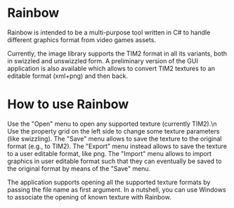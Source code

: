 Rainbow
=======

Rainbow is intended to be a multi-purpose tool written in C# to handle different graphics format from video games assets.

Currently, the image library supports the TIM2 format in all its variants,
both in swizzled and unswizzled form. A preliminary version of the GUI application is also available which allows to convert TIM2 textures to an editable format (xml+png) and then back.

How to use Rainbow
=======
Use the "Open" menu to open any supported texture (currently TIM2).\n
Use the property grid on the left side to change some texture parameters (like swizzling).
The "Save" menu allows to save the texture to the original format (e.g., to TIM2).
The "Export" menu instead allows to save the texture to a user editable format, like png.
The "Import" menu allows to import graphics in user editable format such that they can eventually be saved to the original format by means of the "Save" menu.

The application supports opening all the supported texture formats by passing the file name as first argument. In a nutshell,
you can use Windows to associate the opening of known texture with Rainbow.
